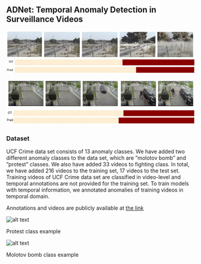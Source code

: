 ## ADNet: Temporal Anomaly Detection in Surveillance Videos

![alt text](docs/figures/explosion8-2.jpg "Explosion 8 video groundtruth and prediction timelines")

![alt text](docs/figures/robbery102.jpg "Robbery 102 video groundtruth and prediction timelines")


### Dataset

UCF Crime data set consists of 13 anomaly classes.  We have added two different anomaly classes to the data
set, which are ”molotov bomb” and ”protest” classes. We also have added 33 videos to fighting class. In total, we have added 216 videos to the training set, 17
videos to the test set. Training videos of UCF Crime data set are classified in video-level and temporal annotations are not provided for the training set.
 To train models with temporal information, we annotated anomalies of training videos in temporal domain.

Annotations and videos are publicly available at [the link](https://drive.google.com/file/d/1TnzMzk3TiHJHVsJmqQhzJXvNqml4MijB/view?usp=sharing)

![alt text](docs/figures/banner03.gif "Protest class example")

Protest class example


![alt text](docs/figures/molotof004.gif "Molotov bomb class example")

Molotov bomb class example
